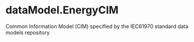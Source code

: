# dataModel.EnergyCIM
Common Information Model (CIM) specified by the IEC61970 standard data models repository 
